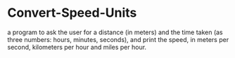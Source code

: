 # Convert-Speed-Units
a program to ask the user for a distance (in meters) and the time taken (as three numbers: hours, minutes, seconds), and print the speed, in meters per second, kilometers per hour and miles per hour.
